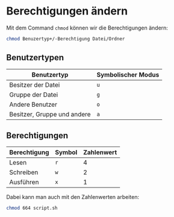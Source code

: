 # Berechtigungen ändern

Mit dem Command `chmod` können wir die Berechtigungen ändern:

````Bash
chmod Benuzertyp+/-Berechtigung Datei/Ordner
````

## Benutzertypen

| Benutzertyp                 | Symbolischer Modus |
|-----------------------------|--------------------|
| Besitzer der Datei          | `u`                |
| Gruppe der Datei            | `g`                |
| Andere Benutzer             | `o`                |
| Besitzer, Gruppe und andere | `a`                |  

## Berechtigungen

| Berechtigung | Symbol | Zahlenwert |
|--------------|--------|------------|
| Lesen        | `r`    | 4          |
| Schreiben    | `w`    | 2          |
| Ausführen    | `x`    | 1          |

Dabei kann man auch mit den Zahlenwerten arbeiten:

````Bash
chmod 664 script.sh
````